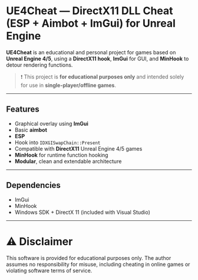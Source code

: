 #  UE4Cheat — DirectX11 DLL Cheat (ESP + Aimbot + ImGui) for Unreal Engine

**UE4Cheat** is an educational and personal project for games based on **Unreal Engine 4/5**, using a **DirectX11 hook**, **ImGui** for GUI, and **MinHook** to detour rendering functions.

> ❗ This project is **for educational purposes only** and intended solely for use in **single-player/offline games**.

---

##  Features

-  Graphical overlay using **ImGui**
-  Basic **aimbot**
-  **ESP**
-  Hook into `IDXGISwapChain::Present`
-  Compatible with **DirectX11** Unreal Engine 4/5 games
-  **MinHook** for runtime function hooking
-  **Modular**, clean and extendable architecture

---

##  Dependencies
- ImGui
- MinHook
- Windows SDK + DirectX 11 (included with Visual Studio)

---
# ⚠️ Disclaimer
This software is provided for educational purposes only.
The author assumes no responsibility for misuse, including cheating in online games or violating software terms of service.


